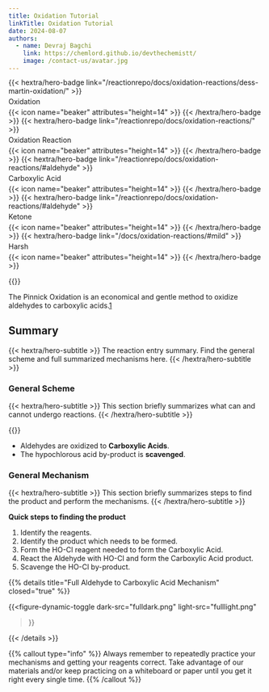 ```yaml
---
title: Oxidation Tutorial
linkTitle: Oxidation Tutorial
date: 2024-08-07
authors:
  - name: Devraj Bagchi
    link: https://chemlord.github.io/devthechemistt/
    image: /contact-us/avatar.jpg
---
```


<div style="text-align: left; margin-top: -0.2em; display: flex; flex-wrap: wrap; gap: 4px;">
{{< hextra/hero-badge link="/reactionrepo/docs/oxidation-reactions/dess-martin-oxidation/" >}}
  <span>Oxidation</span>
  {{< icon name="beaker" attributes="height=14" >}}
{{< /hextra/hero-badge >}}
{{< hextra/hero-badge link="/reactionrepo/docs/oxidation-reactions/" >}}
  <span>Oxidation Reaction</span>
  {{< icon name="beaker" attributes="height=14" >}}
{{< /hextra/hero-badge >}}
{{< hextra/hero-badge link="/reactionrepo/docs/oxidation-reactions/#aldehyde" >}}
  <span>Carboxylic Acid</span>
  {{< icon name="beaker" attributes="height=14" >}}
{{< /hextra/hero-badge >}}
{{< hextra/hero-badge link="/reactionrepo/docs/oxidation-reactions/#aldehyde" >}}
  <span>Ketone</span>
  {{< icon name="beaker" attributes="height=14" >}}
{{< /hextra/hero-badge >}}
{{< hextra/hero-badge link="/docs/oxidation-reactions/#mild" >}}
  <span>Harsh</span>
  {{< icon name="beaker" attributes="height=14" >}}
{{< /hextra/hero-badge >}}
</div>

{{<figure-dynamic-toggle
    dark-src="overviewpindark.png"
    light-src="overviewpinlight.png"
    title="General Scheme of the Pinnick Oxidation"
    link="#">}}

<p>The Pinnick Oxidation is an economical and gentle method to oxidize aldehydes to carboxylic
acids.<a href="#fn1" id="ref1-anchor" class="superscript">1</a></p>

## Summary
{{< hextra/hero-subtitle >}}
  The reaction entry summary. Find the general scheme and full summarized mechanisms here.
{{< /hextra/hero-subtitle >}}

### General Scheme
{{< hextra/hero-subtitle >}}
  This section briefly summarizes what can and cannot undergo reactions.
{{< /hextra/hero-subtitle >}}

{{<figure-dynamic-toggle
        dark-src="overviewpindark.png"
        light-src="overviewpinlight.png"
    >}}

- Aldehydes are oxidized to **Carboxylic Acids**.
- The hypochlorous acid by-product is **scavenged**.

### General Mechanism
{{< hextra/hero-subtitle >}}
  This section briefly summarizes steps to find the product and perform the mechanisms.
{{< /hextra/hero-subtitle >}}

**Quick steps to finding the product**
1. Identify the reagents.
2. Identify the product which needs to be formed.
3. Form the HO-Cl reagent needed to form the Carboxylic Acid.
4. React the Aldehyde with HO-Cl and form the Carboxylic Acid product.
5. Scavenge the HO-Cl by-product.

{{% details title="Full Aldehyde to Carboxylic Acid Mechanism" closed="true" %}}

{{<figure-dynamic-toggle
    dark-src="fulldark.png" 
    light-src="fulllight.png"   
>}}

{{< /details >}}

{{% callout type="info" %}}
Always remember to repeatedly practice your mechanisms and getting your reagents correct. Take advantage of our materials and/or keep practicing on a whiteboard or paper until you get it right every single time.
{{% /callout %}}




